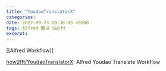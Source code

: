 ```yaml
---
title: "YoudaoTranslatorX"
categories: 
date: 2022-09-23 19:38:03 +0800
tags: Alfred 翻译 Swift
excerpt: 
---
```


[[Alfred Workflow]]

[how2fft/YoudaoTranslatorX](https://github.com/how2fft/YoudaoTranslatorX): Alfred Youdao Translate Workflow



